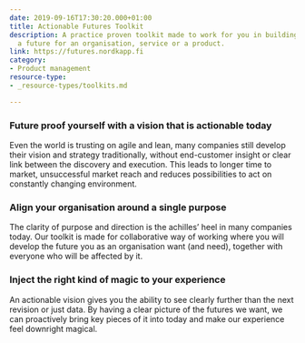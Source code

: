 ```yaml
---
date: 2019-09-16T17:30:20.000+01:00
title: Actionable Futures Toolkit
description: A practice proven toolkit made to work for you in building and aligning
  a future for an organisation, service or a product.
link: https://futures.nordkapp.fi
category:
- Product management
resource-type:
- _resource-types/toolkits.md

---
```

### Future proof yourself with a vision that is actionable today

Even the world is trusting on agile and lean, many companies still develop their vision and strategy traditionally, without end-customer insight or clear link between the discovery and execution. This leads to longer time to market, unsuccessful market reach and reduces possibilities to act on constantly changing environment.

### Align your organisation around a single purpose

The clarity of purpose and direction is the achilles’ heel in many companies today. Our toolkit is made for collaborative way of working where you will develop the future you as an organisation want (and need), together with everyone who will be affected by it.

### Inject the right kind of magic to your experience

An actionable vision gives you the ability to see clearly further than the next revision or just data. By having a clear picture of the futures we want, we can proactively bring key pieces of it into today and make our experience feel downright magical.